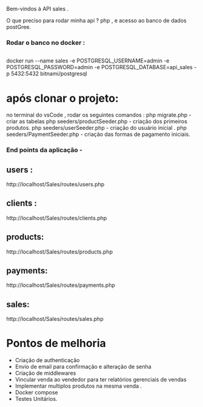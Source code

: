 Bem-vindos à API sales . 

O que preciso para rodar minha api ? php , e acesso ao banco de dados postGree. 

### Rodar o banco no docker : 

##
docker run --name sales -e POSTGRESQL_USERNAME=admin -e POSTGRESQL_PASSWORD=admin -e POSTGRESQL_DATABASE=api_sales -p 5432:5432 bitnami/postgresql

# após clonar o projeto: 
no terminal do vsCode , rodar os seguintes comandos :
php migrate.php - criar as tabelas
php seeders/productSeeder.php - criação dos primeiros produtos.
php seeders/userSeeder.php  - criação do usuário inicial .
php seeders/PaymentSeeder.php - criação das formas de pagamento iniciais.

### End points da aplicação -

## users :
http://localhost/Sales/routes/users.php

## clients : 
http://localhost/Sales/routes/clients.php

## products:
http://localhost/Sales/routes/products.php

## payments:
http://localhost/Sales/routes/payments.php

## sales:
http://localhost/Sales/routes/sales.php

# Pontos de melhoria 
- Criação de authenticação 
- Envio de email para confirmação e alteração de senha
- Criação de middlewares
- Vincular venda ao vendedor para ter relatórios gerenciais de vendas
- Implementar multiplos produtos na mesma venda .
- Docker compose 
- Testes Unitários.


